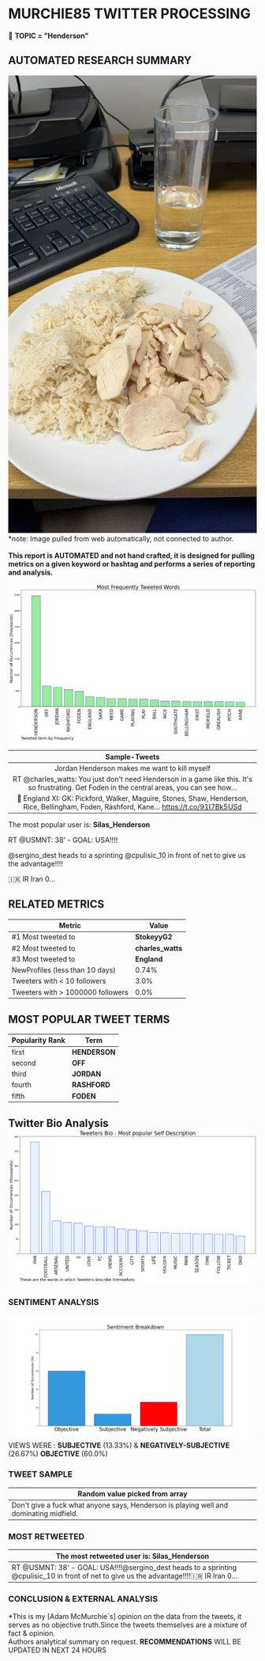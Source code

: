 # MURCHIE85 TWITTER PROCESSING 
&#x1F34E; **TOPIC = "Henderson"**

## AUTOMATED RESEARCH SUMMARY

![image](assets/2022-11-29hashtagImage.png)*note: Image pulled from web automatically, not connected to author.
<br></br>
<b> This report is AUTOMATED and not hand crafted, it is designed for pulling metrics on a given keyword or hashtag and performs a series of reporting and analysis.</b>



![image](assets/2022-11-29TWEETS.png)



|                **Sample-Tweets**        |
| :-------------: |
| Jordan Henderson makes me want to kill myself |
| RT @charles_watts: You just don't need Henderson in a game like this. It's so frustrating. Get Foden in the central areas, you can see how… |
| 🏴󠁧󠁢󠁥󠁮󠁧󠁿 England XI: GK: Pickford, Walker, Maguire, Stones, Shaw, Henderson, Rice, Bellingham, Foden, Rashford, Kane… https://t.co/91I7Bk5USd |

The most popular user is: **Silas_Henderson**
<div class="alert alert-block alert-danger"> RT @USMNT: 38' - GOAL: USA!!!!

@sergino_dest heads to a sprinting @cpulisic_10 in front of net to give us the advantage!!!!

🇮🇷 IR Iran 0…</div>

## RELATED METRICS<br>
| Metric | Value |
| ------------- | ------------- |
| #1 Most tweeted to  | **StokeyyG2** |
| #2 Most tweeted to  | **charles_watts** |
| #3 Most tweeted to  | **England** |
| NewProfiles (less than 10 days) | 0.74%  |
| Tweeters with < 10 followers  | 3.0%|
| Tweeters with > 1000000 followers  | 0.0%  |



## MOST POPULAR TWEET TERMS 


| Popularity Rank  | Term |
| ------------- | ------------- |
| first  | **HENDERSON**  |
| second  | **OFF**  |
| third  | **JORDAN** |
| fourth  | **RASHFORD**  |
| fifth  | **FODEN**  |


## Twitter Bio Analysis![image](assets/2022-11-29BIO.png)
### SENTIMENT ANALYSIS
![image](assets/2022-11-29sentiment.png)
VIEWS WERE : **SUBJECTIVE**  (13.33%) & **NEGATIVELY-SUBJECTIVE** (26.67%) **OBJECTIVE** (60.0%)

### TWEET SAMPLE 
| Random value picked from array |
| ------------- |
|Don't give a fuck what anyone says, Henderson is playing well and dominating midfield. |

### MOST RETWEETED 

| The most retweeted user is: **Silas_Henderson**  |
| ------------- |
| RT @USMNT: 38' - GOAL: USA!!!!@sergino_dest heads to a sprinting @cpulisic_10 in front of net to give us the advantage!!!!🇮🇷 IR Iran 0… |

### CONCLUSION & EXTERNAL ANALYSIS

*This is my [Adam McMurchie`s] opinion on the data from the tweets, it serves as no objective truth.Since the tweets themselves are a mixture of fact & opinion.<br>
Authors analytical summary on request.
**RECOMMENDATIONS** WILL BE UPDATED IN NEXT  24 HOURS <br>
